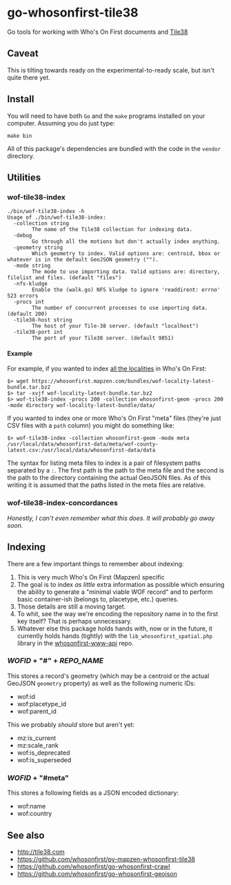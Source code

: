 # go-whosonfirst-tile38

Go tools for working with Who's On First documents and [Tile38](http://tile38.com)

## Caveat

This is tilting towards ready on the experimental-to-ready scale, but isn't quite there yet.

## Install

You will need to have both `Go` and the `make` programs installed on your computer. Assuming you do just type:

```
make bin
```

All of this package's dependencies are bundled with the code in the `vendor` directory.

## Utilities

### wof-tile38-index

```
./bin/wof-tile38-index -h
Usage of ./bin/wof-tile38-index:
  -collection string
    	The name of the Tile38 collection for indexing data.
  -debug
    	Go through all the motions but don't actually index anything.
  -geometry string
    	Which geometry to index. Valid options are: centroid, bbox or whatever is in the default GeoJSON geometry ("").
  -mode string
    	The mode to use importing data. Valid options are: directory, filelist and files. (default "files")
  -nfs-kludge
    	Enable the (walk.go) NFS kludge to ignore 'readdirent: errno' 523 errors
  -procs int
    	The number of concurrent processes to use importing data. (default 200)
  -tile38-host string
    	The host of your Tile-38 server. (default "localhost")
  -tile38-port int
    	The port of your Tile38 server. (default 9851)
```

#### Example

For example, if you wanted to index [all the localities](https://whosonfirst.mapzen.com/bundles/#placetypes-common) in Who's On First:

```
$> wget https://whosonfirst.mapzen.com/bundles/wof-locality-latest-bundle.tar.bz2
$> tar -xvjf wof-locality-latest-bundle.tar.bz2
$> wof-tile38-index -procs 200 -collection whosonfirst-geom -procs 200 -mode directory wof-locality-latest-bundle/data/
```

If you wanted to index one or more Who's On First "meta" files (they're just CSV files with a `path` column) you might do something like:

```
$> wof-tile38-index -collection whosonfirst-geom -mode meta /usr/local/data/whosonfirst-data/meta/wof-county-latest.csv:/usr/local/data/whosonfirst-data/data
```

The syntax for listing meta files to index is a pair of filesystem paths separated by a `:`. The first path is the path to the meta file and the second is the path to the directory containing the actual GeoJSON files. As of this writing it is assumed that the paths listed in the meta files are relative.

### wof-tile38-index-concordances

_Honestly, I can't even remember what this does. It will probably go away soon._

## Indexing

There are a few important things to remember about indexing:

1. This is very much Who's On First (Mapzen) specific
2. The goal is to index _as little_ extra information as possible which ensuring the ability to generate a "minimal viable WOF record" and to perform basic container-ish (belongs to, placetype, etc.) queries.
3. Those details are still a moving target.
4. To whit, see the way we're encoding the repository name in to the first key itself? That is perhaps unnecessary.
5. Whatever else this package holds hands with, now or in the future, it currently holds hands (tightly) with the `lib_whosonfirst_spatial.php` library in the [whosonfirst-www-api](https://github.com/whosonfirst/whosonfirst-www-api) repo.

### _WOFID_ + "#" + _REPO_NAME_

This stores a record's geometry (which may be a centroid or the actual GeoJSON `geometry` property) as well as the following numeric IDs:

* wof:id
* wof:placetype_id
* wof:parent_id

This we probably _should_ store but aren't yet:

* mz:is_current
* mz:scale_rank
* wof:is_deprecated
* wof:is_superseded

### _WOFID_ + "#meta"

This stores a following fields as a JSON encoded dictionary:

* wof:name
* wof:country

## See also

* http://tile38.com
* https://github.com/whosonfirst/py-mapzen-whosonfirst-tile38
* https://github.com/whosonfirst/go-whosonfirst-crawl
* https://github.com/whosonfirst/go-whosonfirst-geojson

